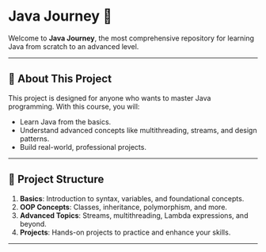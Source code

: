 # Java Journey 🚀

Welcome to **Java Journey**, the most comprehensive repository for learning Java from scratch to an advanced level.

---

## 📖 About This Project
This project is designed for anyone who wants to master Java programming. With this course, you will:  
- Learn Java from the basics.  
- Understand advanced concepts like multithreading, streams, and design patterns.  
- Build real-world, professional projects.  

---

## 📂 Project Structure
1. **Basics**: Introduction to syntax, variables, and foundational concepts.  
2. **OOP Concepts**: Classes, inheritance, polymorphism, and more.  
3. **Advanced Topics**: Streams, multithreading, Lambda expressions, and beyond.  
4. **Projects**: Hands-on projects to practice and enhance your skills.  

---
